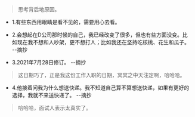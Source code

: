 >思考背后地原因。

- 1.有些东西用眼睛是看不见的，需要用心去看。

- 2.会想起在D公司那时候的自己，我已经改变了很多，但也有些方面没变。比如现在我不想和人吵架，更不想打人；比如我还在坚持吃核桃、花生和瓜子。 --摘抄

- 3.2021年7月28日修订。 --摘抄

>这日期巧了，正是我这份工作入职的日期，冥冥之中天注定啊，哈哈哈。

- 4.他接着问我为什么想送快递。我不知道自己算不算想送快递，如果有更好的选择，我就不来送快递了。 --摘抄

>哈哈哈，面试人表示太真实了。
